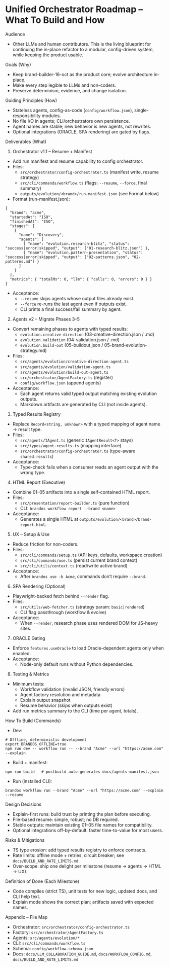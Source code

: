 # Unified Orchestrator Roadmap – What To Build and How

Audience
- Other LLMs and human contributors. This is the living blueprint for continuing the in-place refactor to a modular, config-driven system, while keeping the product usable.

Goals (Why)
- Keep brand-builder-16-oct as the product core; evolve architecture in-place.
- Make every step legible to LLMs and non-coders.
- Preserve determinism, evidence, and change isolation.

Guiding Principles (How)
- Stateless agents, config-as-code (`config/workflow.json`), single-responsibility modules.
- No file I/O in agents; CLI/orchestrators own persistence.
- Agent names are stable; new behavior is new agents, not rewrites.
- Optional integrations (ORACLE, SPA rendering) are gated by flags.

Deliverables (What)
1) Orchestrator v1.1 – Resume + Manifest
- Add run manifest and resume capability to config orchestrator.
- Files:
  - `src/orchestrator/config-orchestrator.ts` (manifest write, resume strategy)
  - `src/cli/commands/workflow.ts` (flags: `--resume`, `--force`, final summary)
  - `outputs/evolution/<brand>/run-manifest.json` (see Format below)
- Format (run-manifest.json):
```
{
  "brand": "acme",
  "startedAt": "ISO",
  "finishedAt": "ISO",
  "stages": [
    {
      "name": "Discovery",
      "agents": [
        { "name": "evolution.research-blitz", "status": "success|error|skipped", "output": ["01-research-blitz.json"] },
        { "name": "evolution.pattern-presentation", "status": "success|error|skipped", "output": ["02-patterns.json", "02-patterns.md"] }
      ]
    }
  ],
  "metrics": { "totalMs": 0, "llm": { "calls": 0, "errors": 0 } }
}
```
- Acceptance:
  - `--resume` skips agents whose output files already exist.
  - `--force` re-runs the last agent even if outputs exist.
  - CLI prints a final success/fail summary by agent.

2) Agents v2 – Migrate Phases 3–5
- Convert remaining phases to agents with typed results:
  - `evolution.creative-direction` (03-creative-direction.json / .md)
  - `evolution.validation` (04-validation.json / .md)
  - `evolution.build-out` (05-buildout.json / 05-brand-evolution-strategy.md)
- Files:
  - `src/agents/evolution/creative-direction-agent.ts`
  - `src/agents/evolution/validation-agent.ts`
  - `src/agents/evolution/build-out-agent.ts`
  - `src/orchestrator/AgentFactory.ts` (register)
  - `config/workflow.json` (append agents)
- Acceptance:
  - Each agent returns valid typed output matching existing evolution outputs.
  - Markdown artifacts are generated by CLI (not inside agents).

3) Typed Results Registry
- Replace `Record<string, unknown>` with a typed mapping of agent name → result type.
- Files:
  - `src/agents/IAgent.ts` (generic `IAgentResult<T>` stays)
  - `src/types/agent-results.ts` (mapping interface)
  - `src/orchestrator/config-orchestrator.ts` (type-aware `shared.results`)
- Acceptance:
  - Type-check fails when a consumer reads an agent output with the wrong type.

4) HTML Report (Executive)
- Combine 01–05 artifacts into a single self-contained HTML report.
- Files:
  - `src/presentation/report-builder.ts` (pure function)
  - CLI: `brandos workflow report --brand <name>`
- Acceptance:
  - Generates a single HTML at `outputs/evolution/<brand>/brand-report.html`.

5) UX – Setup & Use
- Reduce friction for non-coders.
- Files:
  - `src/cli/commands/setup.ts` (API keys, defaults, workspace creation)
  - `src/cli/commands/use.ts` (persist current brand context)
  - `src/cli/utils/context.ts` (read/write active brand)
- Acceptance:
  - After `brandos use -b Acme`, commands don’t require `--brand`.

6) SPA Rendering (Optional)
- Playwright-backed fetch behind `--render` flag.
- Files:
  - `src/utils/web-fetcher.ts` (strategy param: `basic|rendered`)
  - CLI flag passthrough (workflow & evolve)
- Acceptance:
  - When `--render`, research phase uses rendered DOM for JS-heavy sites.

7) ORACLE Gating
- Enforce `features.useOracle` to load Oracle-dependent agents only when enabled.
- Acceptance:
  - Node-only default runs without Python dependencies.

8) Testing & Metrics
- Minimum tests:
  - Workflow validation (invalid JSON, friendly errors)
  - Agent factory resolution and metadata
  - Explain output snapshot
  - Resume behavior (skips when outputs exist)
- Add run metrics summary to the CLI (time per agent, totals).

How To Build (Commands)
- Dev:
```
# Offline, deterministic development
export BRANDOS_OFFLINE=true
npm run dev -- workflow run -- --brand "Acme" --url "https://acme.com" --explain
```
- Build + manifest:
```
npm run build   # postbuild auto-generates docs/agents-manifest.json
```
- Run (installed CLI):
```
brandos workflow run --brand "Acme" --url "https://acme.com" --explain --resume
```

Design Decisions
- Explain-first runs: build trust by printing the plan before executing.
- File-based resume: simple, robust; no DB required.
- Stable outputs: maintain existing 01–05 file names for compatibility.
- Optional integrations off-by-default: faster time-to-value for most users.

Risks & Mitigations
- TS type erosion: add typed results registry to enforce contracts.
- Rate limits: offline mode + retries, circuit breaker; see `docs/BUILD_AND_RATE_LIMITS.md`.
- Over-scope: ship one delight per milestone (resume → agents → HTML → UX).

Definition of Done (Each Milestone)
- Code compiles (strict TS), unit tests for new logic, updated docs, and CLI help text.
- Explain mode shows the correct plan; artifacts saved with expected names.

Appendix – File Map
- Orchestrator: `src/orchestrator/config-orchestrator.ts`
- Factory: `src/orchestrator/AgentFactory.ts`
- Agents: `src/agents/evolution/*`
- CLI: `src/cli/commands/workflow.ts`
- Schema: `config/workflow.schema.json`
- Docs: `docs/LLM_COLLABORATION_GUIDE.md`, `docs/WORKFLOW_CONFIG.md`, `docs/BUILD_AND_RATE_LIMITS.md`

